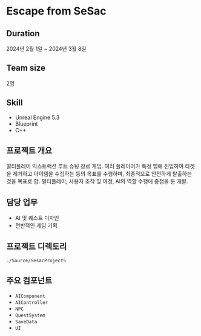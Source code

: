 # Escape from SeSac

## Duration
2024년 2월 1일 ~ 2024년 3월 8일

## Team size
2명

## Skill
- Unreal Engine 5.3
- Blueprint
- C++

## 프로젝트 개요
멀티플레이 익스트랙션 루트 슈팅 장르 게임. 여러 플레이어가 특정 맵에 진입하여 타겟을 제거하고 아이템을 수집하는 등의 목표를 수행하며, 최종적으로 안전하게 탈출하는 것을 목표로 함. 멀티플레이, 사용자 조작 및 여정, AI의 역할 수행에 중점을 둔 개발.

## 담당 업무
- AI 및 퀘스트 디자인
- 전반적인 게임 기획

## 프로젝트 디렉토리
`./Source/SesacProject5`

## 주요 컴포넌트
- `AIComponent`
- `AIController`
- `NPC`
- `QuestSystem`
- `SaveData`
- `UI`

